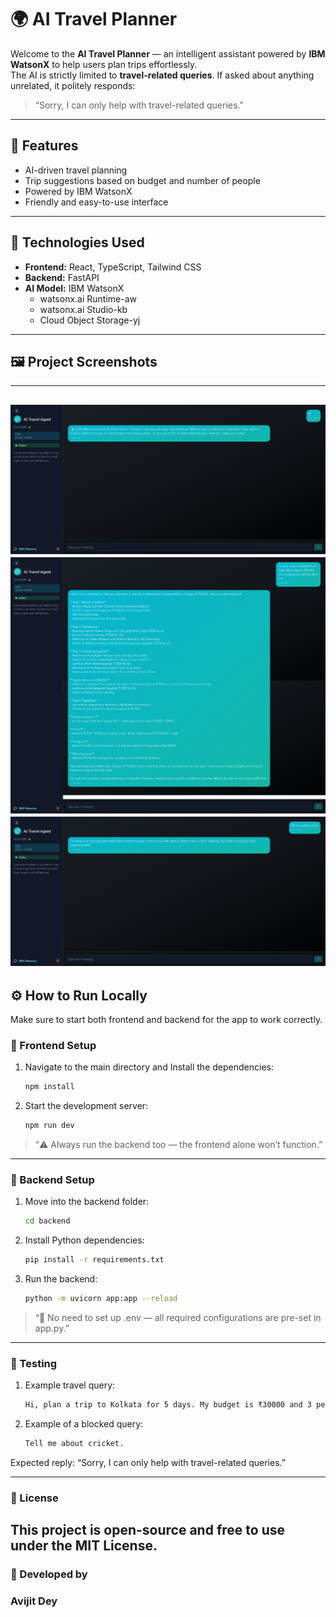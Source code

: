 # 🌍 AI Travel Planner

Welcome to the **AI Travel Planner** — an intelligent assistant powered by **IBM WatsonX** to help users plan trips effortlessly.  
The AI is strictly limited to **travel-related queries**. If asked about anything unrelated, it politely responds:  
> “Sorry, I can only help with travel-related queries.”

---

## 🚀 Features

-  AI-driven travel planning
-  Trip suggestions based on budget and number of people
-  Powered by IBM WatsonX
-  Friendly and easy-to-use interface

---

## 🧠 Technologies Used

- **Frontend:** React, TypeScript, Tailwind CSS
- **Backend:** FastAPI
- **AI Model:** IBM WatsonX
  - watsonx.ai Runtime-aw
  - watsonx.ai Studio-kb
  - Cloud Object Storage-yj

---

## 🖼️ Project Screenshots



---
![AI Travel Planner Screenshot](public/chatbot_img3.png)
![AI Travel Planner Screenshot](public/chatbot_img4.png)
![AI Travel Planner Screenshot](public/chatbot_img2.png)
---



## ⚙️ How to Run Locally

Make sure to start both frontend and backend for the app to work correctly.

### 🎨 Frontend Setup

1. Navigate to the main directory and Install the dependencies:
   
   ```bash
   npm install
2. Start the development server:

   ```bash
   npm run dev

> “⚠️ Always run the backend too — the frontend alone won’t function.”

---

### 🔧 Backend Setup

1. Move into the backend folder:
   
   ```bash
   cd backend
2. Install Python dependencies:

   ```bash
   pip install -r requirements.txt

3. Run the backend:

   ```bash
   python -m uvicorn app:app --reload

> “🔐 No need to set up .env — all required configurations are pre-set in app.py.”



---

### 🧪 Testing

1. Example travel query:
   
   ```bash
   Hi, plan a trip to Kolkata for 5 days. My budget is ₹30000 and 3 people are coming with me.
2. Example of a blocked query:

   ```bash
   Tell me about cricket.

Expected reply: “Sorry, I can only help with travel-related queries.”

   ---

### 📄 License

This project is open-source and free to use under the MIT License.
---
### 👤 Developed by

### Avijit Dey
